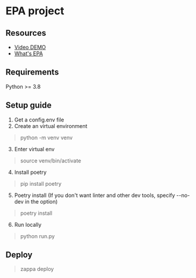 # EPA project

## Resources
- [Video DEMO](https://www.youtube.com/watch?v=nB1bcGiC-Fg)  
- [What's EPA](https://www.ncbi.nlm.nih.gov/pmc/articles/PMC3613304/)

## Requirements
Python >= 3.8
## Setup guide
1. Get a config.env file
2. Create an virtual environment
> python -m venv venv
3. Enter virtual env
> source venv/bin/activate
4. Install poetry
> pip install poetry
5. Poetry install (If you don't want linter and other dev tools, specify --no-dev in the option)
> poetry install
6. Run locally
> python run.py

## Deploy
> zappa deploy
